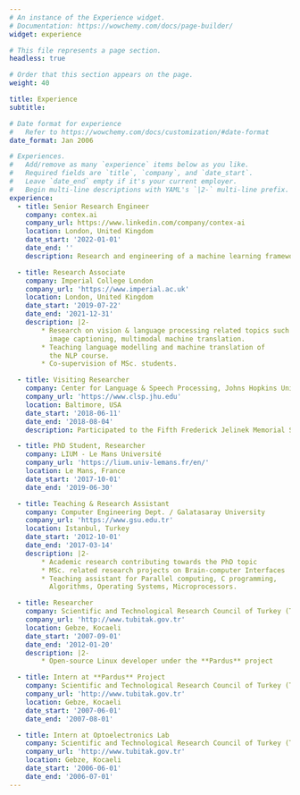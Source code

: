 ```yaml
---
# An instance of the Experience widget.
# Documentation: https://wowchemy.com/docs/page-builder/
widget: experience

# This file represents a page section.
headless: true

# Order that this section appears on the page.
weight: 40

title: Experience
subtitle:

# Date format for experience
#   Refer to https://wowchemy.com/docs/customization/#date-format
date_format: Jan 2006

# Experiences.
#   Add/remove as many `experience` items below as you like.
#   Required fields are `title`, `company`, and `date_start`.
#   Leave `date_end` empty if it's your current employer.
#   Begin multi-line descriptions with YAML's `|2-` multi-line prefix.
experience:
  - title: Senior Research Engineer
    company: contex.ai
    company_url: https://www.linkedin.com/company/contex-ai
    location: London, United Kingdom
    date_start: '2022-01-01'
    date_end: ''
    description: Research and engineering of a machine learning framework focusing on toxic content moderation.

  - title: Research Associate
    company: Imperial College London
    company_url: 'https://www.imperial.ac.uk'
    location: London, United Kingdom
    date_start: '2019-07-22'
    date_end: '2021-12-31'
    description: |2-
        * Research on vision & language processing related topics such as
          image captioning, multimodal machine translation.
        * Teaching language modelling and machine translation of
          the NLP course.
        * Co-supervision of MSc. students.

  - title: Visiting Researcher
    company: Center for Language & Speech Processing, Johns Hopkins University
    company_url: 'https://www.clsp.jhu.edu'
    location: Baltimore, USA
    date_start: '2018-06-11'
    date_end: '2018-08-04'
    description: Participated to the Fifth Frederick Jelinek Memorial Summer Workshop (JSALT)

  - title: PhD Student, Researcher
    company: LIUM - Le Mans Université
    company_url: 'https://lium.univ-lemans.fr/en/'
    location: Le Mans, France
    date_start: '2017-10-01'
    date_end: '2019-06-30'

  - title: Teaching & Research Assistant
    company: Computer Engineering Dept. / Galatasaray University
    company_url: 'https://www.gsu.edu.tr'
    location: Istanbul, Turkey
    date_start: '2012-10-01'
    date_end: '2017-03-14'
    description: |2-
        * Academic research contributing towards the PhD topic
        * MSc. related research projects on Brain-computer Interfaces
        * Teaching assistant for Parallel computing, C programming,
          Algorithms, Operating Systems, Microprocessors.

  - title: Researcher
    company: Scientific and Technological Research Council of Turkey (TUBITAK)
    company_url: 'http://www.tubitak.gov.tr'
    location: Gebze, Kocaeli
    date_start: '2007-09-01'
    date_end: '2012-01-20'
    description: |2-
        * Open-source Linux developer under the **Pardus** project

  - title: Intern at **Pardus** Project
    company: Scientific and Technological Research Council of Turkey (TUBITAK)
    company_url: 'http://www.tubitak.gov.tr'
    location: Gebze, Kocaeli
    date_start: '2007-06-01'
    date_end: '2007-08-01'

  - title: Intern at Optoelectronics Lab
    company: Scientific and Technological Research Council of Turkey (TUBITAK)
    company_url: 'http://www.tubitak.gov.tr'
    location: Gebze, Kocaeli
    date_start: '2006-06-01'
    date_end: '2006-07-01'
---
```

